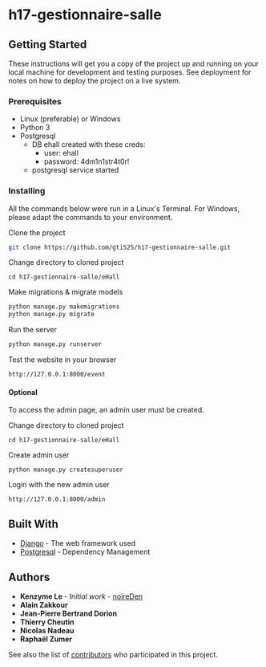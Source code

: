 # h17-gestionnaire-salle

## Getting Started

These instructions will get you a copy of the project up and running on your local machine for development and testing purposes. See deployment for notes on how to deploy the project on a live system.

### Prerequisites

* Linux (preferable) or Windows
* Python 3
* Postgresql
  * DB ehall created with these creds:
    * user: ehall
    * password: 4dm1n1str4t0r!
  * postgresql service started

### Installing
All the commands below were run in a Linux's Terminal. For Windows, please adapt the commands to your environment. 

Clone the project
```bash
git clone https://github.com/gti525/h17-gestionnaire-salle.git
```

Change directory to cloned project
```
cd h17-gestionnaire-salle/eHall
```

Make migrations & migrate models
```bash
python manage.py makemigrations
python manage.py migrate
```

Run the server
```bash
python manage.py runserver
```

Test the website in your browser
```
http://127.0.0.1:8000/event
```

#### Optional
To access the admin page, an admin user must be created.

Change directory to cloned project
```
cd h17-gestionnaire-salle/eHall
```

Create admin user
```
python manage.py createsuperuser
```

Login with the new admin user
```
http://127.0.0.1:8000/admin
```

## Built With

* [Django](https://www.djangoproject.com/) - The web framework used
* [Postgresql](https://www.postgresql.org/) - Dependency Management


## Authors

* **Kenzyme Le** - *Initial work* - [noireDen](https://github.com/noireDen)
* **Alain Zakkour**
* **Jean-Pierre Bertrand Dorion** 
* **Thierry Cheutin**
* **Nicolas Nadeau**
* **Raphaël Zumer**


See also the list of [contributors](https://github.com/gti525/h17-gestionnaire-salle/contributors) who participated in this project.
